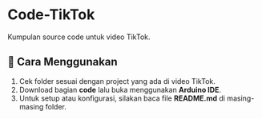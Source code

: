 # Code-TikTok

Kumpulan source code untuk video TikTok.  

## 📌 Cara Menggunakan

1. Cek folder sesuai dengan project yang ada di video TikTok.  
2. Download bagian **code** lalu buka menggunakan **Arduino IDE**.  
3. Untuk setup atau konfigurasi, silakan baca file **README.md** di masing-masing folder.  
